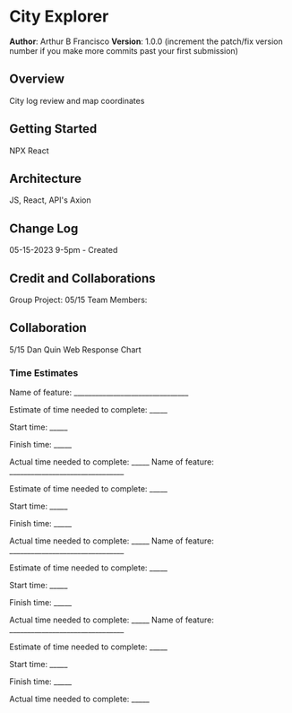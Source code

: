 # City Explorer

**Author**: Arthur B Francisco
**Version**: 1.0.0 (increment the patch/fix version number if you make more commits past your first submission)

## Overview
<!-- Provide a high level overview of what this application is and why you are building it, beyond the fact that it's an assignment for this class. (i.e. What's your problem domain?) -->
City log review and map coordinates
## Getting Started
<!-- What are the steps that a user must take in order to build this app on their own machine and get it running? -->
NPX React 
## Architecture
<!-- Provide a detailed description of the application design. What technologies (languages, libraries, etc) you're using, and any other relevant design information. -->
JS, React, API's Axion
## Change Log
<!-- Use this area to document the iterative changes made to your application as each feature is successfully implemented. Use time stamps. Here's an example:
01-01-2001 4:59pm - Application now has a fully-functional express server, with a GET route for the location resource. -->
05-15-2023 9-5pm - Created


## Credit and Collaborations
<!-- Give credit (and a link) to other people or resources that helped you build this application. -->
Group Project:
05/15 Team Members:

## Collaboration

5/15 Dan Quin Web Response Chart 



### Time Estimates

Name of feature: ________________________________

Estimate of time needed to complete: _____

Start time: _____

Finish time: _____

Actual time needed to complete: _____
Name of feature: ________________________________

Estimate of time needed to complete: _____

Start time: _____

Finish time: _____

Actual time needed to complete: _____
Name of feature: ________________________________

Estimate of time needed to complete: _____

Start time: _____

Finish time: _____

Actual time needed to complete: _____
Name of feature: ________________________________

Estimate of time needed to complete: _____

Start time: _____

Finish time: _____

Actual time needed to complete: _____
